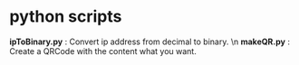 # python scripts

**ipToBinary.py** : Convert ip address from decimal to binary. \n
**makeQR.py**     : Create a QRCode with the content what you want.
